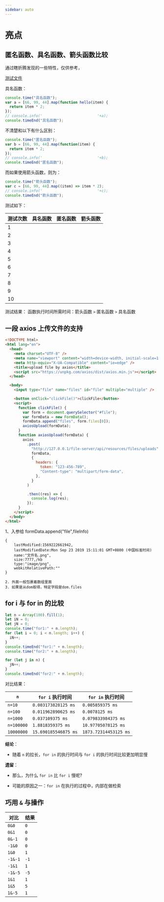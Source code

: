 ```yaml
---
sidebar: auto
---
```


# 亮点

## 匿名函数、具名函数、箭头函数比较

通过瞎折腾发现的一些特性，仅供参考，

[测试文件](https://github.com/veaba/web-advanced-frond-end/tree/master/demos/js/test_function_name_anonymous_arrow.js)

具名函数：

```js
console.time("具名函数");
var a = [66, 99, 44].map(function hello(item) {
  return item * 2;
});
// console.info('                         '+a);
console.timeEnd("具名函数");
```

不清楚和以下有什么区别：

```js
console.time("匿名函数");
var b = [66, 99, 44].map(function(item) {
  return item * 2;
});
// console.info('                         '+b);
console.timeEnd("匿名函数");
```

而如果使用箭头函数，则为：

```js
console.time("箭头函数");
var c = [66, 99, 44].map((item) => item * 2);
// console.info('                         '+c);
console.timeEnd("箭头函数");
```

测试如下：

| 测试次数 | 具名函数 | 匿名函数 | 箭头函数 |
| -------- | -------- | -------- | -------- |
| 1        |          |
| 2        |          |
| 3        |          |
| 4        |          |
| 5        |          |
| 6        |          |
| 7        |          |
| 8        |          |
| 9        |          |
| 10       |          |

测试结果：
函数执行时间所需时间：箭头函数 `>` 匿名函数 `>` 具名函数

## 一段 axios 上传文件的支持

```html
<!DOCTYPE html>
<html lang="en">
  <head>
    <meta charset="UTF-8" />
    <meta name="viewport" content="width=device-width, initial-scale=1.0" />
    <meta http-equiv="X-UA-Compatible" content="ie=edge" />
    <title>upload file by axios</title>
    <script src="https://unpkg.com/axios/dist/axios.min.js"></script>
  </head>

  <body>
    <input type="file" name="files" id="file" multiple="multiple" />

    <button onClick="clickFile()">clickFile</button>
    <script>
      function clickFile() {
        var form = document.querySelector("#file");
        var formData = new FormData();
        formData.append("files", form.files[0]);
        axiosUpload(formData);
      }
      function axiosUpload(formData) {
        axios
          .post(
            "http://127.0.0.1/file-server/api/resources/files/uploads",
            formData,
            {
              headers: {
                token: "123-456-789",
                "Content-type": "multipart/form-data",
              },
            }
          )

          .then((res) => {
            console.log(res);
          });
      }
    </script>
  </body>
</html>
```

1、入参给 formData.append("file",fileInfo)

```text
{
	lastModified:1569222661942,
	lastModifiedDate:Mon Sep 23 2019 15:11:01 GMT+0800 (中国标准时间)
	name:"文件名.png",
	size:7777,/kb
	type:"image/png",
	webkitRelativePath:""
}

2. 外面一般包裹着数组里面
3. 如果是从dom取得，特定字段是dom.files

```

## for i 与 for in 的比较

```js
let n = Array(100).fill(1);
let iN = 0;
let jN = 0;
console.time("for1:" + n.length);
for (let i = 0; i < n.length; i++) {
  iN++;
}
console.timeEnd("for1:" + n.length);
console.time("for2:" + n.length);

for (let j in n) {
  jN++;
}
console.timeEnd("for2:" + n.length);
```

对比结果：

| `n`        | `for i` 执行时间     | `for in` 执行时间     |
| ---------- | -------------------- | --------------------- |
| `n=10`     | `0.003173828125 ms`  | `0.005859375 ms`      |
| `n=100`    | `0.011962890625 ms`  | `0.0078125 ms`        |
| `n=1000`   | `0.037109375 ms`     | `0.079833984375 ms`   |
| `n=100000` | `1.8818359375 ms`    | `10.97705078125 ms`   |
| `10000000` | `15.690185546875 ms` | `1873.72314453125 ms` |

**结论**：

- 随着 `n` 的拉长，`for in` 的执行时间与 `for i` 的执行时间比较更加明显慢

**遗留**：

- 那么，为什么 `for in` 比 `for i` 慢呢?

- 可能的原因之一：`for in` 在执行的过程中，内部在做检索

## 巧用 `&` 与操作

| 对比    | 结果 |
| ------- | ---- |
| `0&0`   | `0`  |
| `0&1`   | `0`  |
| `0&-1`  | `0`  |
| `-1&0`  | `0`  |
| `1&0`   | `1`  |
| `-1&-1` | `-1` |
| `-1&1`  | `1`  |
| `-1&-5` | `-5` |
| `1&1`   | `1`  |
| `1&5`   | `5`  |
| `1&-5`  | `1`  |
